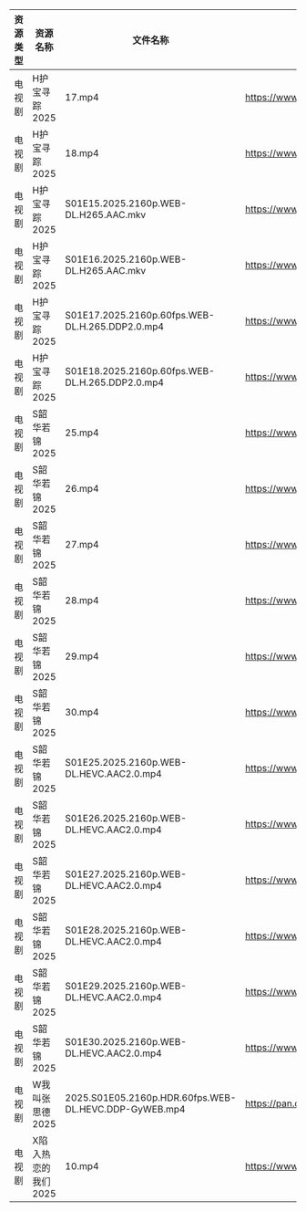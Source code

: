 | 资源类型 | 资源名称         | 文件名称                                                  | 分享链接                                 | 更新时间                |
| ---- | ------------ | ----------------------------------------------------- | ------------------------------------ | ------------------- |
| 电视剧  | H护宝寻踪2025    | 17.mp4                                                | https://www.alipan.com/s/YPtSxQ39eiG | 2025-06-03 08:05:23 |
| 电视剧  | H护宝寻踪2025    | 18.mp4                                                | https://www.alipan.com/s/YPtSxQ39eiG | 2025-06-03 08:05:22 |
| 电视剧  | H护宝寻踪2025    | S01E15.2025.2160p.WEB-DL.H265.AAC.mkv                 | https://www.alipan.com/s/YPtSxQ39eiG | 2025-06-03 08:05:22 |
| 电视剧  | H护宝寻踪2025    | S01E16.2025.2160p.WEB-DL.H265.AAC.mkv                 | https://www.alipan.com/s/YPtSxQ39eiG | 2025-06-03 08:05:21 |
| 电视剧  | H护宝寻踪2025    | S01E17.2025.2160p.60fps.WEB-DL.H.265.DDP2.0.mp4       | https://www.alipan.com/s/YPtSxQ39eiG | 2025-06-03 08:05:20 |
| 电视剧  | H护宝寻踪2025    | S01E18.2025.2160p.60fps.WEB-DL.H.265.DDP2.0.mp4       | https://www.alipan.com/s/YPtSxQ39eiG | 2025-06-03 08:05:19 |
| 电视剧  | S韶华若锦2025    | 25.mp4                                                | https://www.alipan.com/s/AJNi5aA9aLX | 2025-06-03 08:05:50 |
| 电视剧  | S韶华若锦2025    | 26.mp4                                                | https://www.alipan.com/s/AJNi5aA9aLX | 2025-06-03 08:05:49 |
| 电视剧  | S韶华若锦2025    | 27.mp4                                                | https://www.alipan.com/s/AJNi5aA9aLX | 2025-06-03 08:05:49 |
| 电视剧  | S韶华若锦2025    | 28.mp4                                                | https://www.alipan.com/s/AJNi5aA9aLX | 2025-06-03 08:05:48 |
| 电视剧  | S韶华若锦2025    | 29.mp4                                                | https://www.alipan.com/s/AJNi5aA9aLX | 2025-06-03 08:05:48 |
| 电视剧  | S韶华若锦2025    | 30.mp4                                                | https://www.alipan.com/s/AJNi5aA9aLX | 2025-06-03 08:05:47 |
| 电视剧  | S韶华若锦2025    | S01E25.2025.2160p.WEB-DL.HEVC.AAC2.0.mp4              | https://www.alipan.com/s/AJNi5aA9aLX | 2025-06-03 08:05:47 |
| 电视剧  | S韶华若锦2025    | S01E26.2025.2160p.WEB-DL.HEVC.AAC2.0.mp4              | https://www.alipan.com/s/AJNi5aA9aLX | 2025-06-03 08:05:46 |
| 电视剧  | S韶华若锦2025    | S01E27.2025.2160p.WEB-DL.HEVC.AAC2.0.mp4              | https://www.alipan.com/s/AJNi5aA9aLX | 2025-06-03 08:05:45 |
| 电视剧  | S韶华若锦2025    | S01E28.2025.2160p.WEB-DL.HEVC.AAC2.0.mp4              | https://www.alipan.com/s/AJNi5aA9aLX | 2025-06-03 08:05:45 |
| 电视剧  | S韶华若锦2025    | S01E29.2025.2160p.WEB-DL.HEVC.AAC2.0.mp4              | https://www.alipan.com/s/AJNi5aA9aLX | 2025-06-03 08:05:44 |
| 电视剧  | S韶华若锦2025    | S01E30.2025.2160p.WEB-DL.HEVC.AAC2.0.mp4              | https://www.alipan.com/s/AJNi5aA9aLX | 2025-06-03 08:05:44 |
| 电视剧  | W我叫张思德2025   | 2025.S01E05.2160p.HDR.60fps.WEB-DL.HEVC.DDP-GyWEB.mp4 | https://pan.quark.cn/s/7094d1f0b265  | 2025-06-03 01:26:03 |
| 电视剧  | X陷入热恋的我们2025 | 10.mp4                                                | https://www.alipan.com/s/tXqE3saLfdb | 2025-06-03 08:06:01 |
